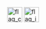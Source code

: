 <span float="left">
  <img src="https://github.com/rokaviie/rokaviie/blob/main/flag-of-china.png" alt="flag_cn" width="35" />
  <img src="https://github.com/rokaviie/rokaviie/blob/main/flag-of-iran.png" alt="flag_ir" width="35" />
</span>

